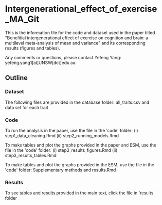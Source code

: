# Intergenerational_effect_of_exercise_MA_Git
This is the information file for the code and dataset used in the paper titled "Benefitial intergenerational effect of exercise on cognition and brain: a multilevel meta-analysis of mean and variance" and its corresponding results (figures and tables). 

Any comments or questions, please contact Yefeng Yang: yefeng.yang1[at]UNSW[dot]edu.au

## Outline

### Dataset
The following files are provided in the database folder:
all_traits.csv and data set for each trait

### Code
To run the analysis in the paper, use the file in the 'code' folder: 
(i) step1_data_cleaning.Rmd
(ii) step2_running_models.Rmd

To make tables and plot the graphs provided in the paper and ESM, use the file in the 'code' folder: 
(i) step3_results_figures.Rmd
(ii) step3_results_tables.Rmd

To make tables and plot the graphs provided in the ESM, use the file in the 'code' folder: 
Supplementary methods and results.Rmd

### Results
To see tables and results provided in the main text, click the file in 'results' folder


